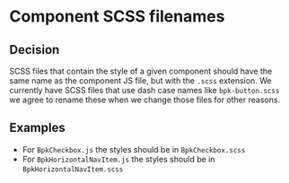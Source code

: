 # Component SCSS filenames

## Decision
SCSS files that contain the style of a given component should have the same name as the component JS file, but with the `.scss` extension. We currently have SCSS files that use dash case names like `bpk-button.scss` we agree to rename these when we change those files for other reasons.

## Examples

+ For `BpkCheckbox.js` the styles should be in `BpkCheckbox.scss`
+ For `BpkHorizontalNavItem.js` the styles should be in `BpkHorizontalNavItem.scss`

